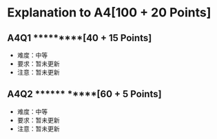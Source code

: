 # Explanation to A4[100 + 20 Points]

## A4Q1 ********\*[40 + 15 Points]
- 难度：中等
- 要求：暂未更新
- 注意：暂未更新

## A4Q2 ****** ****\*[60 + 5 Points]
- 难度：中等
- 要求：暂未更新
- 注意：暂未更新
